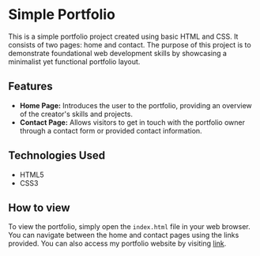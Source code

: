 # Simple Portfolio

This is a simple portfolio project created using basic HTML and CSS. It consists of two pages: home and contact. The purpose of this project is to demonstrate foundational web development skills by showcasing a minimalist yet functional portfolio layout.

## Features
- **Home Page:** Introduces the user to the portfolio, providing an overview of the creator's skills and projects.
- **Contact Page:** Allows visitors to get in touch with the portfolio owner through a contact form or provided contact information.

## Technologies Used
- HTML5
- CSS3
  
## How to view
To view the portfolio, simply open the `index.html` file in your web browser. You can navigate between the home and contact pages using the links provided. You can also access my portfolio website by visiting [link](https://arunn26.github.io/Portfolio/).
